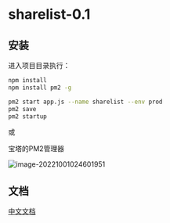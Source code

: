 # sharelist-0.1

## 安装

进入项目目录执行：

```bash
npm install
npm install pm2 -g

pm2 start app.js --name sharelist --env prod
pm2 save
pm2 startup
```

或

宝塔的PM2管理器

![image-20221001024601951](https://a-image.1ove.club/image/2022/10/image-20221001024601951.png)

## 文档

[中文文档](https://qiantigers.github.io/sharelist-0.1/docs/#/zh-cn/)
